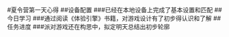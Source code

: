 #夏令营第一天心得
##设备配置
###已经在本地设备上完成了基本设置和匹配
##今日学习
###通过阅读《体验引擎》书籍，对游戏设计有了初步得认识和了解
##任务进度
###派对游戏还在构思中，拟定明天总结出初步轮廓